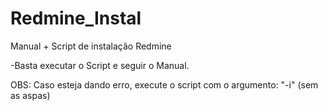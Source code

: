 # Redmine_Instal
Manual + Script de instalação Redmine

-Basta executar o Script e seguir o Manual.

OBS: Caso esteja dando erro, execute o script com o argumento: "-i"  (sem as aspas)
